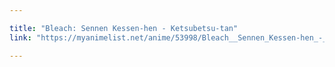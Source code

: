 ```yaml
---

title: "Bleach: Sennen Kessen-hen - Ketsubetsu-tan"
link: "https://myanimelist.net/anime/53998/Bleach__Sennen_Kessen-hen_-_Ketsubetsu-tan"

---
```

